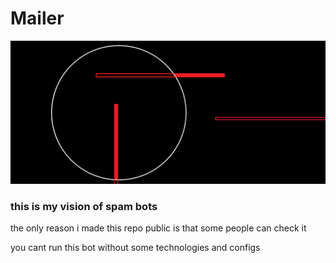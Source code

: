 # Mailer

![written by V.Kandinsky](abstraction.png)

### this is my vision of spam bots

the only reason i made this repo public is that some
people can check it

you cant run this bot without some technologies and configs
